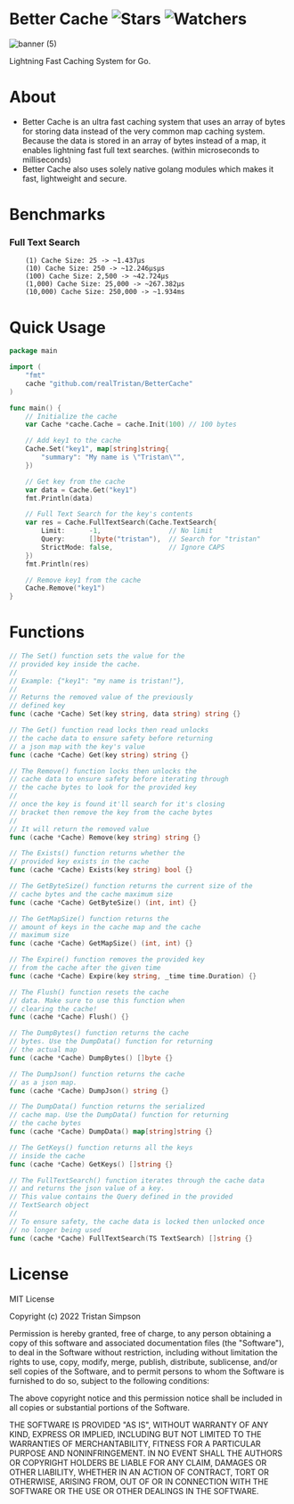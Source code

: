 # Better Cache ![Stars](https://img.shields.io/github/stars/realTristan/BetterCache?color=brightgreen) ![Watchers](https://img.shields.io/github/watchers/realTristan/BetterCache?label=Watchers)
![banner (5)](https://user-images.githubusercontent.com/75189508/186757681-6b7f97e8-ec37-448a-83cc-75106ed16309.png)

Lightning Fast Caching System for Go.

# About
- Better Cache is an ultra fast caching system that uses an array of bytes for storing data instead of the very common map caching system. Because the data is stored in an array of bytes instead of a map, it enables lightning fast full text searches. (within microseconds to milliseconds)
- Better Cache also uses solely native golang modules which makes it fast, lightweight and secure.

# Benchmarks

<h3>Full Text Search</h3>

```
    (1) Cache Size: 25 -> ~1.437µs
    (10) Cache Size: 250 -> ~12.246µsµs
    (100) Cache Size: 2,500 -> ~42.724µs
    (1,000) Cache Size: 25,000 -> ~267.382µs
    (10,000) Cache Size: 250,000 -> ~1.934ms
```

# Quick Usage

```go
package main

import (
    "fmt"
    cache "github.com/realTristan/BetterCache"
)

func main() {
    // Initialize the cache
	var Cache *cache.Cache = cache.Init(100) // 100 bytes

    // Add key1 to the cache
    Cache.Set("key1", map[string]string{
		"summary": "My name is \"Tristan\"",
	})

    // Get key from the cache
    var data = Cache.Get("key1")
    fmt.Println(data)

    // Full Text Search for the key's contents
	var res = Cache.FullTextSearch(Cache.TextSearch{
		Limit:      -1,                 // No limit
		Query:      []byte("tristan"),  // Search for "tristan"
		StrictMode: false,              // Ignore CAPS
	})
    fmt.Println(res)

    // Remove key1 from the cache
    Cache.Remove("key1")
}

```

# Functions

```go
// The Set() function sets the value for the
// provided key inside the cache.
//
// Example: {"key1": "my name is tristan!"},
//
// Returns the removed value of the previously
// defined key
func (cache *Cache) Set(key string, data string) string {}

// The Get() function read locks then read unlocks
// the cache data to ensure safety before returning
// a json map with the key's value
func (cache *Cache) Get(key string) string {}

// The Remove() function locks then unlocks the
// cache data to ensure safety before iterating through
// the cache bytes to look for the provided key
//
// once the key is found it'll search for it's closing
// bracket then remove the key from the cache bytes
//
// It will return the removed value
func (cache *Cache) Remove(key string) string {}

// The Exists() function returns whether the
// provided key exists in the cache
func (cache *Cache) Exists(key string) bool {}

// The GetByteSize() function returns the current size of the
// cache bytes and the cache maximum size
func (cache *Cache) GetByteSize() (int, int) {}

// The GetMapSize() function returns the
// amount of keys in the cache map and the cache
// maximum size
func (cache *Cache) GetMapSize() (int, int) {}

// The Expire() function removes the provided key
// from the cache after the given time
func (cache *Cache) Expire(key string, _time time.Duration) {}

// The Flush() function resets the cache
// data. Make sure to use this function when
// clearing the cache!
func (cache *Cache) Flush() {}

// The DumpBytes() function returns the cache
// bytes. Use the DumpData() function for returning
// the actual map
func (cache *Cache) DumpBytes() []byte {}

// The DumpJson() function returns the cache
// as a json map.
func (cache *Cache) DumpJson() string {}

// The DumpData() function returns the serialized
// cache map. Use the DumpData() function for returning
// the cache bytes
func (cache *Cache) DumpData() map[string]string {}

// The GetKeys() function returns all the keys
// inside the cache
func (cache *Cache) GetKeys() []string {}

// The FullTextSearch() function iterates through the cache data
// and returns the json value of a key.
// This value contains the Query defined in the provided
// TextSearch object
//
// To ensure safety, the cache data is locked then unlocked once
// no longer being used
func (cache *Cache) FullTextSearch(TS TextSearch) []string {}
```

# License
MIT License

Copyright (c) 2022 Tristan Simpson

Permission is hereby granted, free of charge, to any person obtaining a copy
of this software and associated documentation files (the "Software"), to deal
in the Software without restriction, including without limitation the rights
to use, copy, modify, merge, publish, distribute, sublicense, and/or sell
copies of the Software, and to permit persons to whom the Software is
furnished to do so, subject to the following conditions:

The above copyright notice and this permission notice shall be included in all
copies or substantial portions of the Software.

THE SOFTWARE IS PROVIDED "AS IS", WITHOUT WARRANTY OF ANY KIND, EXPRESS OR
IMPLIED, INCLUDING BUT NOT LIMITED TO THE WARRANTIES OF MERCHANTABILITY,
FITNESS FOR A PARTICULAR PURPOSE AND NONINFRINGEMENT. IN NO EVENT SHALL THE
AUTHORS OR COPYRIGHT HOLDERS BE LIABLE FOR ANY CLAIM, DAMAGES OR OTHER
LIABILITY, WHETHER IN AN ACTION OF CONTRACT, TORT OR OTHERWISE, ARISING FROM,
OUT OF OR IN CONNECTION WITH THE SOFTWARE OR THE USE OR OTHER DEALINGS IN THE
SOFTWARE.
